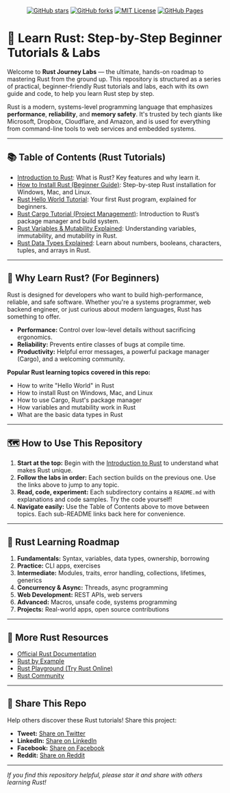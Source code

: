 <!--
Meta Description: The ultimate beginner's guide to learning Rust programming. Step-by-step Rust tutorials: Hello World, Cargo, variables, mutability, and data types. Perfect for Rust beginners and self-learners.
-->

<p align="center">
  <a href="https://github.com/JunaidAliShahGigli/learn-rust/stargazers"><img src="https://img.shields.io/github/stars/JunaidAliShahGigli/learn-rust?style=social" alt="GitHub stars"></a>
  <a href="https://github.com/JunaidAliShahGigli/learn-rust/network/members"><img src="https://img.shields.io/github/forks/JunaidAliShahGigli/learn-rust?style=social" alt="GitHub forks"></a>
  <a href="https://github.com/JunaidAliShahGigli/learn-rust/blob/main/LICENSE"><img src="https://img.shields.io/github/license/JunaidAliShahGigli/learn-rust" alt="MIT License"></a>
  <a href="https://junaidalishahgigli.github.io/learn-rust/"><img src="https://img.shields.io/badge/GitHub%20Pages-online-brightgreen" alt="GitHub Pages"></a>
</p>

# 🦀 Learn Rust: Step-by-Step Beginner Tutorials & Labs

Welcome to **Rust Journey Labs** — the ultimate, hands-on roadmap to mastering Rust from the ground up. This repository is structured as a series of practical, beginner-friendly Rust tutorials and labs, each with its own guide and code, to help you learn Rust step by step.

Rust is a modern, systems-level programming language that emphasizes **performance**, **reliability**, and **memory safety**. It's trusted by tech giants like Microsoft, Dropbox, Cloudflare, and Amazon, and is used for everything from command-line tools to web services and embedded systems.

---

## 📚 Table of Contents (Rust Tutorials)

- [Introduction to Rust](01-introduction/README.md): What is Rust? Key features and why learn it.
- [How to Install Rust (Beginner Guide)](02-installation/README.md): Step-by-step Rust installation for Windows, Mac, and Linux.
- [Rust Hello World Tutorial](03-hello-world/README.md): Your first Rust program, explained for beginners.
- [Rust Cargo Tutorial (Project Management)](04-cargo/README.md): Introduction to Rust’s package manager and build system.
- [Rust Variables & Mutability Explained](05-variables-mutability/README.md): Understanding variables, immutability, and mutability in Rust.
- [Rust Data Types Explained](06-data-types/README.md): Learn about numbers, booleans, characters, tuples, and arrays in Rust.

---

## 🚀 Why Learn Rust? (For Beginners)

Rust is designed for developers who want to build high-performance, reliable, and safe software. Whether you're a systems programmer, web backend engineer, or just curious about modern languages, Rust has something to offer.

- **Performance:** Control over low-level details without sacrificing ergonomics.
- **Reliability:** Prevents entire classes of bugs at compile time.
- **Productivity:** Helpful error messages, a powerful package manager (Cargo), and a welcoming community.

**Popular Rust learning topics covered in this repo:**
- How to write "Hello World" in Rust
- How to install Rust on Windows, Mac, and Linux
- How to use Cargo, Rust's package manager
- How variables and mutability work in Rust
- What are the basic data types in Rust

---

## 🗺️ How to Use This Repository

1. **Start at the top:** Begin with the [Introduction to Rust](01-introduction/README.md) to understand what makes Rust unique.
2. **Follow the labs in order:** Each section builds on the previous one. Use the links above to jump to any topic.
3. **Read, code, experiment:** Each subdirectory contains a `README.md` with explanations and code samples. Try the code yourself!
4. **Navigate easily:** Use the Table of Contents above to move between topics. Each sub-README links back here for convenience.

---

## 🧭 Rust Learning Roadmap

1. **Fundamentals:** Syntax, variables, data types, ownership, borrowing
2. **Practice:** CLI apps, exercises
3. **Intermediate:** Modules, traits, error handling, collections, lifetimes, generics
4. **Concurrency & Async:** Threads, async programming
5. **Web Development:** REST APIs, web servers
6. **Advanced:** Macros, unsafe code, systems programming
7. **Projects:** Real-world apps, open source contributions

---

## 📖 More Rust Resources

- [Official Rust Documentation](https://doc.rust-lang.org/book/)
- [Rust by Example](https://doc.rust-lang.org/rust-by-example/)
- [Rust Playground (Try Rust Online)](https://play.rust-lang.org/)
- [Rust Community](https://www.rust-lang.org/community)

---

## 📢 Share This Repo

Help others discover these Rust tutorials! Share this project:

- **Tweet:** [Share on Twitter](https://twitter.com/intent/tweet?text=Learn%20Rust%20step-by-step%20with%20hands-on%20tutorials%20and%20labs!%20Check%20out%20this%20open-source%20repo%3A%20https%3A%2F%2Fgithub.com%2FJunaidAliShahGigli%2Flearn-rust%20%23rustlang%20%23rust)
- **LinkedIn:** [Share on LinkedIn](https://www.linkedin.com/sharing/share-offsite/?url=https%3A%2F%2Fgithub.com%2FJunaidAliShahGigli%2Flearn-rust)
- **Facebook:** [Share on Facebook](https://www.facebook.com/sharer/sharer.php?u=https%3A%2F%2Fgithub.com%2FJunaidAliShahGigli%2Flearn-rust)
- **Reddit:** [Share on Reddit](https://www.reddit.com/submit?url=https%3A%2F%2Fgithub.com%2FJunaidAliShahGigli%2Flearn-rust&title=Learn%20Rust%20step-by-step%20with%20hands-on%20tutorials%20and%20labs!)

---

*If you find this repository helpful, please star it and share with others learning Rust!*
